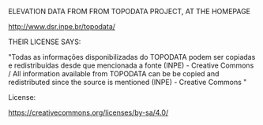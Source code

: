 ELEVATION DATA FROM FROM TOPODATA PROJECT, AT THE HOMEPAGE

http://www.dsr.inpe.br/topodata/ 

THEIR LICENSE SAYS:

"Todas as informações disponibilizadas do TOPODATA podem ser copiadas e redistribuí­das desde que mencionada a fonte (INPE) - Creative Commons / All information available from TOPODATA can be be copied and redistributed since the source is mentioned (INPE) - Creative Commons "

License:

https://creativecommons.org/licenses/by-sa/4.0/